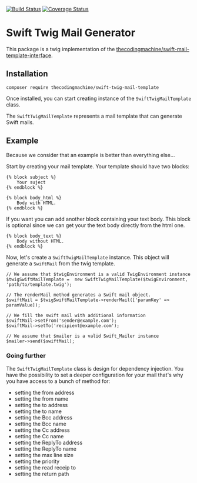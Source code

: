 [![Build Status](https://travis-ci.org/thecodingmachine/swift-twig-mail-template.svg?branch=master)](https://travis-ci.org/thecodingmachine/swift-twig-mail-template)
[![Coverage Status](https://coveralls.io/repos/thecodingmachine/swift-twig-mail-template/badge.svg?branch=master&service=github)](https://coveralls.io/github/thecodingmachine/swift-twig-mail-template?branch=master)


# Swift Twig Mail Generator

This package is a twig implementation of the [thecodingmachine/swift-mail-template-interface](https://github.com/thecodingmachine/swift-mail-template-interface).

## Installation

```
composer require thecodingmachine/swift-twig-mail-template
```

Once installed, you can start creating instance of the `SwiftTwigMailTemplate` class.

The `SwiftTwigMailTemplate` represents a mail template that can generate Swift mails.

## Example

Because we consider that an example is better than everything else...

Start by creating your mail template. Your template should have two blocks:

```
{% block subject %}
    Your suject
{% endblock %}

{% block body_html %}
    Body with HTML.
{% endblock %}
```

If you want you can add another block containing your text body. This block is optional since we can get your the text body directly from the html one.

```
{% block body_text %}
    Body without HTML.
{% endblock %}
```

Now, let's create a `SwiftTwigMailTemplate` instance. This object will generate a `SwiftMail` from the twig template.

```
// We assume that $twigEnvironment is a valid TwigEnvironment instance
$twigSwiftMailTemplate =  new SwiftTwigMailTemplate($twigEnvironment, 'path/to/template.twig');

// The renderMail method generates a Swift mail object.
$swiftMail = $twigSwiftMailTemplate->renderMail(['paramKey' => paramValue]);

// We fill the swift mail with additional information
$swiftMail->setFrom('sender@example.com');
$swiftMail->setTo('recipient@example.com');

// We assume that $mailer is a valid Swift_Mailer instance
$mailer->send($swiftMail);
```

### Going further

The `SwiftTwigMailTemplate` class is design for dependency injection. You have the possibility to set a deeper configuration for your mail that's why you have access to a bunch of method for:
* setting the from address 
* setting the from name 
* setting the to address 
* setting the to name 
* setting the Bcc address 
* setting the Bcc name 
* setting the Cc address 
* setting the Cc name 
* setting the ReplyTo address 
* setting the ReplyTo name 
* setting the max line size
* setting the priority
* setting the read receip to
* setting the return path

